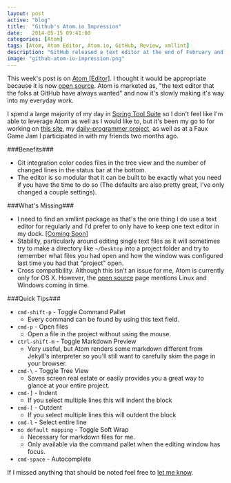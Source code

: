 ```yaml
---
layout: post
active: "blog"
title:  "Github's Atom.io Impression"
date:   2014-05-15 09:41:00
categories: [Atom]
tags: [Atom, Atom Editor, Atom.io, GitHub, Review, xmllint]
description: "GitHub released a text editor at the end of February and I received an invite to try it at the beginning of March. This is my review."
image: "github-atom-io-impression.png"
---
```


This week's post is on [Atom [Editor]](https://atom.io). I thought it would be appropriate because it is now [open source](http://blog.atom.io/2014/05/06/atom-is-now-open-source.html). Atom is marketed as, "the text editor that the folks at GitHub have always wanted" and now it's slowly making it's way into my everyday work.

I spend a large majority of my day in [Spring Tool Suite](http://spring.io/tools) so I don't feel like I'm able to leverage Atom as well as I would like to, but it's been my go to for working on [this site](https://github.com/michaeljdeeb/michaeljdeeb.github.io), my [daily-programmer project](https://github.com/michaeljdeeb/daily-programmer), as well as at a Faux Game Jam I participated in with my friends two months ago.

###Benefits###
- Git integration color codes files in the tree view and the number of changed lines in the status bar at the bottom.
- The editor is so modular that it can be built to be exactly what you need if you have the time to do so (The defaults are also pretty great, I've only changed a couple settings).

###What's Missing###
- I need to find an xmllint package as that's the one thing I do use a text editor for regularly and I'd prefer to only have to keep one text editor in my dock. [[Coming Soon]](https://atom.io/packages/linter)
- Stability, particularly around editing single text files as it will sometimes try to make a directory like `~/Desktop` into a project folder and try to remember what files you had open and how the window was configured last time you had that "project" open.
- Cross compatibility. Although this isn't an issue for me, Atom is currently only for OS X. However, the [open source](http://blog.atom.io/2014/05/06/atom-is-now-open-source.html) page mentions Linux and Windows coming in time.

###Quick Tips###
- `cmd-shift-p` - Toggle Command Pallet
    - Every command can be found by using this text field.
- `cmd-p` - Open files
    - Open a file in the project without using the mouse.
- `ctrl-shift-m` - Toggle Markdown Preview
    - Very useful, but Atom renders some markdown different from Jekyll's interpreter so you'll still want to carefully skim the page in your browser.
- `cmd-\` - Toggle Tree View
    - Saves screen real estate or easily provides you a great way to glance at your entire project.
- `cmd-]` - Indent
    - If you select multiple lines this will indent the block
- `cmd-[` - Outdent
    - If you select multiple lines this will outdent the block
- `cmd-l` - Select entire line
- `no default mapping` - Toggle Soft Wrap
    - Necessary for markdown files for me.
    - Only available via the command pallet when the editing window has focus.
- `cmd-space` - Autocomplete

If I missed anything that should be noted feel free to [let me know](../../contact.html).

<!-- Place this tag where you want the widget to render. -->
<div class="text-center"><div class="g-post" data-href="https://plus.google.com/117636037814189714964/posts/J5qBW6HsKzq"></div></div>
